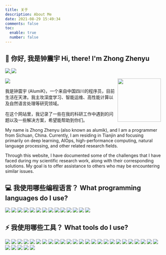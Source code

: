 ```yaml
---
title: 关于
description: About Me
date: 2021-08-29 15:49:34
comments: false
toc:
  enable: true
  number: false
---
```


<style>
  .post-body img {
    display: inline;
    box-shadow: none;
    margin: 0 ;
  }

  .post-body a {
    border: 0;
  }
</style>

## 👋 你好, 我是钟震宇 Hi, there! I'm Zhong Zhenyu

<p>
  <a href="https://github.com/alumik">
    <img src="https://img.shields.io/badge/GitHub-github.com/alumik-DEDEDE?logo=github&logoColor=white&labelColor=181717" />
  </a>
  <a href="mailto:nczzy1997@gmail.com">
    <img src="https://img.shields.io/badge/Gmail-nczzy1997@gmail%2Ecom-DEDEDE?logo=gmail&logoColor=white&labelColor=D14836" />
  </a>
</p>
<img src="https://github-readme-stats-git-masterrstaa-rickstaa.vercel.app/api/top-langs/?username=AlumiK&hide=Jupyter%20Notebook&layout=compact&locale=cn" />
<img width="140" align="right" src="https://www.svgrepo.com/show/235199/chip-ai.svg" />

我是钟震宇 (AlumiK)，一个来自中国四川的程序员，目前生活在天津。我主攻深度学习、智能运维、高性能计算以及自然语言处理等研究领域。

在这个网站里，我记录了一些在我的科研工作中遇到的问题以及一些解决方案，希望能帮助到你们。

My name is Zhong Zhenyu (also known as alumik), and I am a programmer from Sichuan, China. Currently, I am residing in Tianjin and focusing primarily on deep learning, AIOps, high-performance computing, natural language processing, and other related research fields.

Through this website, I have documented some of the challenges that I have faced during my scientific research work, along with their corresponding solutions. My goal is to offer assistance to others who may be encountering similar issues.

## 💻 我使用哪些编程语言？ What programming languages do I use?

<img src="https://img.shields.io/badge/-C-black?logo=c&logoColor=A8B9CC" />
<img src="https://img.shields.io/badge/-C++-00599C?logo=c%2B%2B&logoColor=white" />
<img src="https://img.shields.io/badge/-Java-007396?logo=OpenJDK&logoColor=white" />
<img src="https://img.shields.io/badge/-Python-3776AB?logo=Python&logoColor=white" />
<img src="https://img.shields.io/badge/-JavaScript-black?logo=javascript" />
<img src="https://img.shields.io/badge/-PHP-777BB4?logo=php&logoColor=white" />
<img src="https://img.shields.io/badge/-LaTeX-008080?logo=latex&logoColor=white" />
<img src="https://img.shields.io/badge/-HTML5-E34F26?logo=html5&logoColor=white" />
<img src="https://img.shields.io/badge/-CSS3-1572B6?logo=css3&logoColor=white" />
<img src="https://img.shields.io/badge/-MySQL-4479A1?logo=mysql&logoColor=white" />
<img src="https://img.shields.io/badge/-Powershell-5391FE?logo=powershell&logoColor=white" />
<img src="https://img.shields.io/badge/-GNU%20Bash-4EAA25?logo=gnu-bash&logoColor=white" />
<img src="https://img.shields.io/badge/-Markdown-000000?logo=markdown&logoColor=white" />
<img src="https://img.shields.io/badge/-JSON-000000?logo=json&logoColor=white" />

## ⚡ 我使用哪些工具？ What tools do I use?

<img src="https://img.shields.io/badge/-Windows-0078D6?logo=windows&logoColor=white" />
<img src="https://img.shields.io/badge/-Linux-black?logo=linux" />
<img src="https://img.shields.io/badge/-Android-3DDC84?logo=android&logoColor=white" />
<img src="https://img.shields.io/badge/-Qt-41CD52?logo=qt&logoColor=white" />
<img src="https://img.shields.io/badge/-Unity-000000?logo=unity&logoColor=white" />
<img src="https://img.shields.io/badge/-Spring%20Framework-6DB33F?logo=spring&logoColor=white" />
<img src="https://img.shields.io/badge/-TensorFlow-FF6F00?logo=tensorflow&logoColor=white" />
<img src="https://img.shields.io/badge/-PyTorch-EE4C2C?logo=pytorch&logoColor=white" />
<img src="https://img.shields.io/badge/-Scikit--Learn-F7931E?logo=scikit-learn&logoColor=white" />
<img src="https://img.shields.io/badge/-Numpy-013243?logo=numpy&logoColor=white" />
<img src="https://img.shields.io/badge/-Pandas-150458?logo=pandas&logoColor=white" />
<img src="https://img.shields.io/badge/-Jupyter-F37626?logo=jupyter&logoColor=white" />
<img src="https://img.shields.io/badge/-Django-092E20?logo=django&logoColor=white" />
<img src="https://img.shields.io/badge/-WeChat-7BB32E?logo=wechat&logoColor=white" />
<img src="https://img.shields.io/badge/-React-black?logo=react&logoColor=61DAFB" />
<img src="https://img.shields.io/badge/-Vue%2Ejs-4FC08D?logo=vue%2Ejs&logoColor=white" />
<img src="https://img.shields.io/badge/-Node%2Ejs-339933?logo=node%2Ejs&logoColor=white" />
<img src="https://img.shields.io/badge/-Hexo-0E83CD?logo=hexo&logoColor=white" />
<img src="https://img.shields.io/badge/-Bootstrap-563D7C?logo=bootstrap&logoColor=white" />

<img src="https://img.shields.io/badge/-Docker-2496ED?logo=docker&logoColor=white" />
<img src="https://img.shields.io/badge/-CMake-064F8C?logo=cmake&logoColor=white" />
<img src="https://img.shields.io/badge/-Maven-C71A36?logo=apache-maven&logoColor=white" />
<img src="https://img.shields.io/badge/-Anaconda-42B029?logo=anaconda&logoColor=white" />
<img src="https://img.shields.io/badge/-Apache-D22128?logo=apache&logoColor=white" />
<img src="https://img.shields.io/badge/-Git-F05032?logo=git&logoColor=white" />
<img src="https://img.shields.io/badge/-GitHub-181717?logo=github&logoColor=white" />
<img src="https://img.shields.io/badge/-Visual%20Studio-5C2D91?logo=visual-studio&logoColor=white" />
<img src="https://img.shields.io/badge/-VS%20Code-007ACC?logo=visual-studio-code&logoColor=white" />
<img src="https://img.shields.io/badge/-JetBrains-000000?logo=jetbrains&logoColor=white" />
<img src="https://img.shields.io/badge/-VMware-607078?logo=vmware&logoColor=white" />
